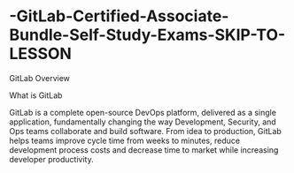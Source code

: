 # -GitLab-Certified-Associate-Bundle-Self-Study-Exams-SKIP-TO-LESSON
GitLab Overview

 What is GitLab

GitLab is a complete open-source DevOps platform, delivered as a single application, fundamentally changing the way Development, Security, and Ops teams collaborate and build software. From idea to production, GitLab helps teams improve cycle time from weeks to minutes, reduce development process costs and decrease time to market while increasing developer productivity.
